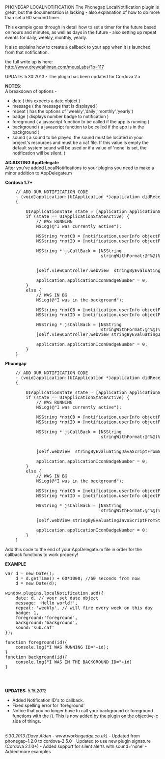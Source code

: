 PHONEGAP LOCALNOTIFICATION 
The Phonegap LocalNotification plugin is great, but the documentation is lacking - also explanation of how to do more than set a 60 second timer.

This example goes through in detail how to set a timer for the future based on hours and minutes, as well as days in the future - also setting up repeat events for daily, weekly, monthly, yearly.

It also explains how to create a callback to your app when it is launched from that notification.

the full write up is here:<br>
http://www.drewdahlman.com/meusLabs/?p=117

UPDATE: 5.30.2013 - The plugin has been updated for Cordova 2.x


<b>NOTES</b>:<br>
A breakdown of options - <br>
- date ( this expects a date object )<br>
- message ( the message that is displayed )<br>
- repeat ( has the options of 'weekly','daily','monthly','yearly')<br>
- badge ( displays number badge to notification )<br>
- foreground ( a javascript function to be called if the app is running )<br>
- background ( a javascript function to be called if the app is in the background )<br>
- sound ( a sound to be played, the sound must be located in your project's resources and must be a caf file. If this value is empty the default system sound will be used or if a value of 'none' is set, the notification will be silent. )<br>

<b>ADJUSTING AppDelegate</b><br>
After you've added LocalNotifications to your plugins you need to make a minor addition to AppDelegate.m

<b>Cordova 1.7+</b>
<pre>
	// ADD OUR NOTIFICATION CODE
	- (void)application:(UIApplication *)application didReceiveLocalNotification:(UILocalNotification *)notification 
	{

	    UIApplicationState state = [application applicationState];
	    if (state == UIApplicationStateActive) {
			// WAS RUNNING
		    NSLog(@"I was currently active");

		    NSString *notCB = [notification.userInfo objectForKey:@"foreground"];
		    NSString *notID = [notification.userInfo objectForKey:@"notificationId"];

		    NSString * jsCallBack = [NSString 
		                             stringWithFormat:@"%@(%@)", notCB,notID];  


		    [self.viewController.webView  stringByEvaluatingJavaScriptFromString:jsCallBack];

		    application.applicationIconBadgeNumber = 0;
	    }
	    else {
	        // WAS IN BG
	        NSLog(@"I was in the background");

	        NSString *notCB = [notification.userInfo objectForKey:@"background"];
	        NSString *notID = [notification.userInfo objectForKey:@"notificationId"];

		    NSString * jsCallBack = [NSString 
		                             stringWithFormat:@"%@(%@)", notCB,notID]; 
	        [self.viewController.webView stringByEvaluatingJavaScriptFromString:jsCallBack];         

	        application.applicationIconBadgeNumber = 0;
	    }                 
	}
</pre>
<b>Phonegap</b>
<pre>
	// ADD OUR NOTIFICATION CODE
	- (void)application:(UIApplication *)application didReceiveLocalNotification:(UILocalNotification *)notification 
	{

	    UIApplicationState state = [application applicationState];
	    if (state == UIApplicationStateActive) {
			// WAS RUNNING
		    NSLog(@"I was currently active");

		    NSString *notCB = [notification.userInfo objectForKey:@"foreground"];
		    NSString *notID = [notification.userInfo objectForKey:@"notificationId"];

		    NSString * jsCallBack = [NSString 
		                             stringWithFormat:@"%@(%@)", notCB,notID];  


		    [self.webView  stringByEvaluatingJavaScriptFromString:jsCallBack];

		    application.applicationIconBadgeNumber = 0;
	    }
	    else {
	        // WAS IN BG
	        NSLog(@"I was in the background");

	        NSString *notCB = [notification.userInfo objectForKey:@"background"];
	        NSString *notID = [notification.userInfo objectForKey:@"notificationId"];

		    NSString * jsCallBack = [NSString 
		                             stringWithFormat:@"%@(%@)", notCB,notID]; 

	        [self.webView stringByEvaluatingJavaScriptFromString:jsCallBack];         

	        application.applicationIconBadgeNumber = 0;
	    }                 
	}
</pre>
Add this code to the end of your AppDelegate.m file in order for the callback functions to work properly!

<b>EXAMPLE</b><br>
<pre>
var d = new Date();
	d = d.getTime() + 60*1000; //60 seconds from now
	d = new Date(d);

window.plugins.localNotification.add({
	date: d, // your set date object
	message: 'Hello world!',
	repeat: 'weekly', // will fire every week on this day
	badge: 1,
	foreground:'foreground',
	background:'background',
	sound:'sub.caf'
});

function foreground(id){
	console.log("I WAS RUNNING ID="+id);
}
function background(id){
	console.log("I WAS IN THE BACKGROUND ID="+id)
}

</pre>
<br>

<b>UPDATES:</b>
<i>5.16.2012</i>
- Added Notification ID's to callback.
- Fixed spelling error for 'foreground'
- Notice that you no longer have to call your background or foreground functions with the (). This is now added by the plugin on the objective-c side of things.
<br>
<i>5.30.2013 (Dave Alden - www.workingedge.co.uk)</i>
- Updated from phonegap-1.2.0 to cordova-2.5.0
- Updated to use new plugin signature (Cordova 2.1.0+)
- Added support for silent alerts with sound='none'
- Added more examples

